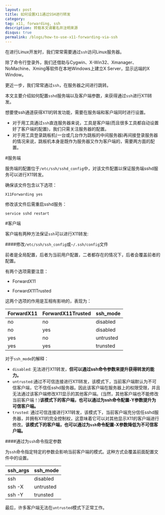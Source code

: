 ```yaml
---
layout: post
title: 如何设置X11通过SSH进行转发
category:
tag: x11, forwarding, ssh
description: 转载本文请署名并注明来源
disqus: true
permalink: /blogs/how-to-use-x11-forwarding-via-ssh
---
```


在进行Linux开发时，我们常常需要通过`ssh`访问Linux服务器。

除了命令行登录外，我们还借助与Cygwin、X-Win32、Xmanager、NoMachine、Xming等软件在本地Windows上建立X Server，显示远端的X Window。

更近一步，我们常常通过`ssh`，在服务器之间进行跳转。

本文主要介绍如何配置`sshd`服务端以及客户端参数，来获得通过`ssh`进行X11转发。

想要使ssh通道获得X11的转发功能，需要在服务端和客户端同时进行设置。

- 对于用工具通过`ssh`直连服务器来说，工具是客户端(而且很多工具都自动设置好了客户端的配置)，我们只需关注服务器的配置。
- 对于用工具登录跳板机(一台或几台作为跳板的中间服务器)再间接登录服务器的情况来说，跳板机本身是既作为服务器又作为客户端的，需要两方面的配置。

#服务端

服务端的配置位于`/etc/ssh/sshd_config`中，对该文件配置以保证服务端sshd服务可以进行X11转发。

确保该文件包含以下选项：

	X11Forwarding yes

修改该文件后需重启sshd服务：

	service sshd restart

#客户端

客户端有两种方法保证`ssh`可以进行X11转发:

####修改`/etc/ssh/ssh_config`或`~/.ssh/config`文件

前者是全局配置，后者为当前用户配置，二者都存在的情况下，后者会覆盖前者的配置。

有两个选项需要注意：

- ForwardX11

- ForwardX11Trusted

这两个选项的作用是互相有影响的，表现为：

| ForwardX11 | ForwardX11Trusted | ssh_mode  |
| :--------- | :---------------- | :-------- |
| no         | no                | disabled  |
| no         | yes               | disabled  |
| yes        | no                | untrusted |
| yes        | yes               | trunsted  |

对于`ssh_mode`的解释：

- `disabled`:	无法进行X11转发，**但可以通过ssh命令参数来提升获得转发的能力。**
- `untrusted`:通过不可信连接进行X11转发，该模式下，当前客户端默认为不可信客户端，它不信任sshd服务器。因此该客户端在服务器上的权限受限，并且无法通过该客户端修改X11显示的其他客户端。(当然，其他客户端也不能修改当前客户端！)**该模式下的客户端，也可以通过为ssh命令配置-Y参数提升为可信客户端。**
- `trusted`:	通过可信连接进行X11转发，该模式下，当前客户端充分信任sshd服务器，并拥有X11的完全控制权，这意味着它可以对其他显示X11的客户端进行修改。**该模式下的客户端，也可以通过为`ssh`命令配置-X参数降低为不可信客户端。**


####通过为`ssh`命令指定参数

为`ssh`命令指定特定的参数会影响当前客户端的模式。这种方式会覆盖前面配置文件中的设置。

| ssh_args | ssh_mode  |
| :------- | :-------- |
| ssh      | disabled  |
| ssh -X   | untrusted |
| ssh -Y   | trunsted  |

最后，许多客户端无法在`untrusted`模式下正常工作。
